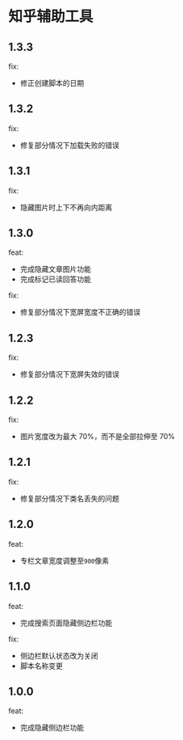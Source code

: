 # 知乎辅助工具

## 1.3.3

fix:
  - 修正创建脚本的日期

## 1.3.2

fix:
  - 修复部分情况下加载失败的错误

## 1.3.1

fix:
  - 隐藏图片时上下不再向内距离

## 1.3.0

feat:
  - 完成隐藏文章图片功能
  - 完成标记已读回答功能

fix:
  - 修复部分情况下宽屏宽度不正确的错误

## 1.2.3

fix:
  - 修复部分情况下宽屏失效的错误

## 1.2.2

fix:
  - 图片宽度改为最大 70%，而不是全部拉伸至 70%

## 1.2.1

fix:
  - 修复部分情况下类名丢失的问题

## 1.2.0

feat:
  - 专栏文章宽度调整至`900`像素

## 1.1.0

feat:
  - 完成搜索页面隐藏侧边栏功能

fix:
  - 侧边栏默认状态改为关闭
  - 脚本名称变更

## 1.0.0

feat:
  - 完成隐藏侧边栏功能
